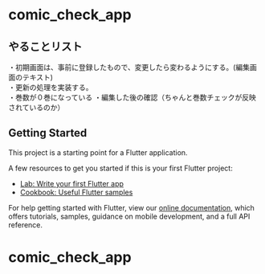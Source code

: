 # comic_check_app

## やることリスト
・初期画面は、事前に登録したもので、変更したら変わるようにする。(編集画面のテキスト)  
・更新の処理を実装する。  
・巻数が０巻になっている
・編集した後の確認（ちゃんと巻数チェックが反映されているのか）


## Getting Started

This project is a starting point for a Flutter application.

A few resources to get you started if this is your first Flutter project:

- [Lab: Write your first Flutter app](https://flutter.dev/docs/get-started/codelab)
- [Cookbook: Useful Flutter samples](https://flutter.dev/docs/cookbook)

For help getting started with Flutter, view our
[online documentation](https://flutter.dev/docs), which offers tutorials,
samples, guidance on mobile development, and a full API reference.
# comic_check_app

